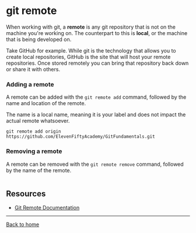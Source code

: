 # git remote

When working with git, a **remote** is any git repository that is not on the machine you're working on. The counterpart to this is **local**, or the machine that is being developed on.

Take GitHub for example. While git is the technology that allows you to create local repositories, GitHub is the site that will host your remote repositories. Once stored remotely you can bring that repository back down or share it with others.

### Adding a remote

A remote can be added with the `git remote add` command, followed by the name and location of the remote.

The name is a local name, meaning it is your label and does not impact the actual remote whatsoever.

```
git remote add origin https://github.com/ElevenFiftyAcademy/GitFundamentals.git
```

### Removing a remote

A remote can be removed with the `git remote remove` command, followed by the name of the remote.

```git remote remove origin
```

## Resources

- [Git Remote Documentation](https://git-scm.com/docs/git-remote)

---

[Back to home](../README.md)

